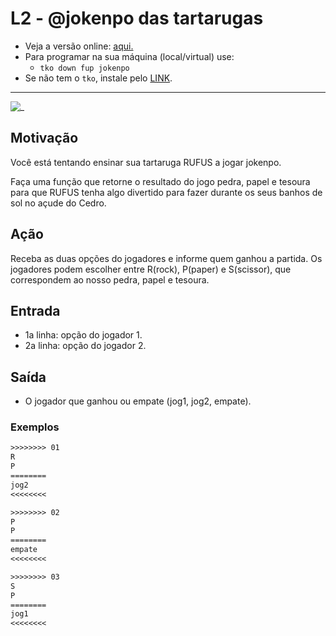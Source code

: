 # L2 - @jokenpo das tartarugas

- Veja a versão online: [aqui.](https://github.com/qxcodefup/arcade/blob/master/base/jokenpo/Readme.md)
- Para programar na sua máquina (local/virtual) use:
  - `tko down fup jokenpo`
- Se não tem o `tko`, instale pelo [LINK](https://github.com/senapk/tko).

---

![_](https://raw.githubusercontent.com/qxcodefup/arcade/master/base/jokenpo/cover.jpg)

## Motivação

Você está tentando ensinar sua tartaruga RUFUS a jogar jokenpo.

Faça uma função que retorne o resultado do jogo pedra, papel e tesoura para que RUFUS tenha algo divertido para fazer durante os seus banhos de sol no açude do Cedro.

## Ação

Receba as duas opções do jogadores e informe quem ganhou a partida.
Os jogadores podem escolher entre R(rock), P(paper) e S(scissor), que correspondem ao nosso pedra, papel e tesoura.

## Entrada

* 1a linha: opção do jogador 1.
* 2a linha: opção do jogador 2.

## Saída

* O jogador que ganhou ou empate (jog1, jog2, empate).

### Exemplos

``` txt
>>>>>>>> 01
R
P
========
jog2
<<<<<<<<

>>>>>>>> 02
P
P
========
empate
<<<<<<<<

>>>>>>>> 03
S
P
========
jog1
<<<<<<<<
```
